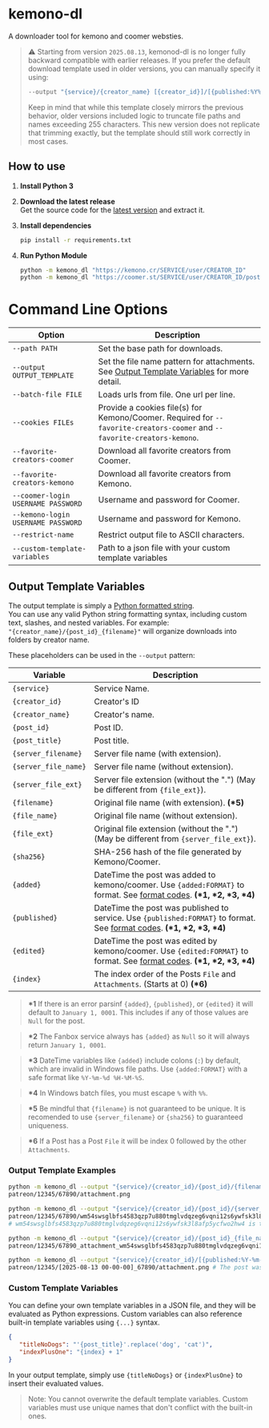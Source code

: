 # kemono-dl
A downloader tool for kemono and coomer websties.
> ⚠️ Starting from version `2025.08.13`, kemonod-dl is no longer fully backward compatible with earlier releases. If you prefer the default download template used in older versions, you can manually specify it using:
> ```bash
> --output "{service}/{creator_name} [{creator_id}]/[{published:%Y%m%d}] [{post_id}] {post_title}/{index}_{filename}"
> ```
> Keep in mind that while this template closely mirrors the previous behavior, older versions included logic to truncate file paths and names exceeding 255 characters. This new version does not replicate that trimming exactly, but the template should still work correctly in most cases.
 
## How to use
1. **Install Python 3**  

2. **Download the latest release**  
   Get the source code for the [latest version](https://github.com/AplhaSlayer1964/kemono-dl/releases/latest) and extract it.

3. **Install dependencies**  
   ```bash
   pip install -r requirements.txt
   ```

4.  **Run Python Module**  
    ```bash
    python -m kemono_dl "https://kemono.cr/SERVICE/user/CREATOR_ID" 
    python -m kemono_dl "https://coomer.st/SERVICE/user/CREATOR_ID/post/POST_ID"
    ```

# Command Line Options

| Option                             | Description                                                                                                                                                                            |
| ---------------------------------- | -------------------------------------------------------------------------------------------------------------------------------------------------------------------------------------- |
| `--path PATH`                      | Set the base path for downloads.                                                                                                                                                       |
| `--output OUTPUT_TEMPLATE`         | Set the file name pattern for attachments. See [Output Template Variables](https://github.com/AlphaSlayer1964/kemono-dl?tab=readme-ov-file#output-template-variables) for more detail. |
| `--batch-file FILE`                | Loads urls from file. One url per line.                                                                                                                                                |
| `--cookies FILEs`                  | Provide a cookies file(s) for Kemono/Coomer. Required for `--favorite-creators-coomer` and `--favorite-creators-kemono`.                                                               |
| `--favorite-creators-coomer`       | Download all favorite creators from Coomer.                                                                                                                                            |
| `--favorite-creators-kemono`       | Download all favorite creators from Kemono.                                                                                                                                            |
| `--coomer-login USERNAME PASSWORD` | Username and password for Coomer.                                                                                                                                                      |
| `--kemono-login USERNAME PASSWORD` | Username and password for Kemono.                                                                                                                                                      |
| `--restrict-name`                  | Restrict output file to ASCII characters.                                                                                                                                              |
| `--custom-template-variables`      | Path to a json file with your custom template variables                                                                                                                                |

## Output Template Variables

The output template is simply a [Python formatted string](https://docs.python.org/3/library/string.html#formatstrings).  
You can use any valid Python string formatting syntax, including custom text, slashes, and nested variables. For example:  
`"{creator_name}/{post_id}_{filename}"` will organize downloads into folders by creator name.

These placeholders can be used in the `--output` pattern:

| Variable             | Description                                                                                                                                                                                                      |
| -------------------- | ---------------------------------------------------------------------------------------------------------------------------------------------------------------------------------------------------------------- |
| `{service}`          | Service Name.                                                                                                                                                                                                    |
| `{creator_id}`       | Creator's ID                                                                                                                                                                                                     |
| `{creator_name}`     | Creator's name.                                                                                                                                                                                                  |
| `{post_id}`          | Post ID.                                                                                                                                                                                                         |
| `{post_title}`       | Post title.                                                                                                                                                                                                      |
| `{server_filename}`  | Server file name (with extension).                                                                                                                                                                               |
| `{server_file_name}` | Server file name (without extension).                                                                                                                                                                            |
| `{server_file_ext}`  | Server file extension (without the ".") (May be different from `{file_ext}`).                                                                                                                                    |
| `{filename}`         | Original file name (with extension). **(\*5)**                                                                                                                                                                   |
| `{file_name}`        | Original file name (without extension).                                                                                                                                                                          |
| `{file_ext}`         | Original file extension (without the ".") (May be different from `{server_file_ext}`).                                                                                                                           |
| `{sha256}`           | SHA-256 hash of the file generated by Kemono/Coomer.                                                                                                                                                             |
| `{added}`            | DateTime the post was added to kemono/coomer. Use `{added:FORMAT}` to format. See [format codes](https://docs.python.org/3/library/datetime.html#strftime-and-strptime-format-codes). **(\*1, \*2, \*3, \*4)**   |
| `{published}`        | DateTime the post was published to service. Use `{published:FORMAT}` to format. See [format codes](https://docs.python.org/3/library/datetime.html#strftime-and-strptime-format-codes). **(\*1, \*2, \*3, \*4)** |
| `{edited}`           | DateTime the post was edited by kemono/coomer. Use `{edited:FORMAT}` to format. See [format codes](https://docs.python.org/3/library/datetime.html#strftime-and-strptime-format-codes). **(\*1, \*2, \*3, \*4)** |
| `{index}`            | The index order of the Posts `File` and `Attachments`. (Starts at 0) **(\*6)**                                                                                                                                   |

> **\*1** If there is an error parsinf `{added}`, `{published}`, or `{edited}` it will default to `January 1, 0001`. This includes if any of those values are `Null` for the post.  

> **\*2** The Fanbox service always has `{added}` as `Null` so it will always return `January 1, 0001`.  

> **\*3** DateTime variables like `{added}` include colons (`:`) by default, which are invalid in Windows file paths. Use `{added:FORMAT}` with a safe format like `%Y-%m-%d %H-%M-%S`.  

> **\*4** In Windows batch files, you must escape `%` with `%%`.  

> **\*5** Be mindful that `{filename}` is not guaranteed to be unique. It is recomended to use `{server_filename}` or `{sha256}` to guaranteed uniqueness.  

> **\*6** If a Post has a Post `File` it will be index 0 followed by the other `Attachments`.

### Output Template Examples
```bash
python -m kemono_dl --output "{service}/{creator_id}/{post_id}/{filename}" "https://kemono.cr/patreon/user/12345/post/67890"
patreon/12345/67890/attachment.png

python -m kemono_dl --output "{service}/{creator_id}/{post_id}/{server_filename}" "https://kemono.cr/patreon/user/12345/post/67890"
patreon/12345/67890/wm54swsglbfs4583qzp7u880tmglvdqzeg6vqni12s6ywfsk3l8afp5ycfwo2hw4.png 
# wm54swsglbfs4583qzp7u880tmglvdqzeg6vqni12s6ywfsk3l8afp5ycfwo2hw4 is the SHA-256 hash of the file that kemono/coomer generated

python -m kemono_dl --output "{service}/{creator_id}/{post_id}_{file_name}_{sha256}.{ext}" "https://kemono.cr/patreon/user/12345/post/67890"
patreon/12345/67890_attachment_wm54swsglbfs4583qzp7u880tmglvdqzeg6vqni12s6ywfsk3l8afp5ycfwo2hw4.png

python -m kemono_dl --output "{service}/{creator_id}/[{published:%Y-%m-%d %H-%M-%S}]_{post_id}/{filename}" "https://kemono.cr/patreon/user/12345/post/67890"
patreon/12345/[2025-08-13 00-00-00]_67890/attachment.png # The post was published on August 13, 2025 at 12:00:00 AM
```

### Custom Template Variables

You can define your own template variables in a JSON file, and they will be evaluated as Python expressions.
Custom variables can also reference built-in template variables using `{...}` syntax.

```json
{
   "titleNoDogs": "'{post_title}'.replace('dog', 'cat')",
   "indexPlusOne": "{index} + 1"
}
```
In your output template, simply use `{titleNoDogs}` or `{indexPlusOne}` to insert their evaluated values.

> Note: You cannot overwrite the default template variables. Custom variables must use unique names that don't conflict with the built-in ones.
